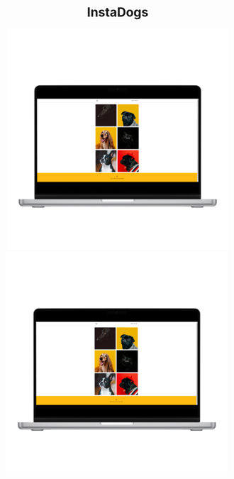 <h1 align="center">InstaDogs</h1>

<div align="center">
    <img src="https://github.com/HelanoHolanda/Insta-Dogs/blob/master/src/Public/New%20Website%20Blue%20Mockup%20Instagram%20-%20Laptop.png?raw=true" width="500" height="500" /> <img <img src="https://github.com/HelanoHolanda/Insta-Dogs/blob/master/src/Public/New%20Website%20Blue%20Mockup%20Instagram%20-%20Laptop.png?raw=true" width="500" height="500" /> <img 
</div>
